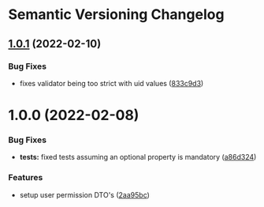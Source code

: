 # Semantic Versioning Changelog

## [1.0.1](https://github.com/SHSUSAC/subman2-common-api/compare/v1.0.0...v1.0.1) (2022-02-10)


### Bug Fixes

* fixes validator being too strict with uid values ([833c9d3](https://github.com/SHSUSAC/subman2-common-api/commit/833c9d37c68e9d6d14369fa4a078ece166772a45))

# 1.0.0 (2022-02-08)


### Bug Fixes

* **tests:** fixed tests assuming an optional property is mandatory ([a86d324](https://github.com/SHSUSAC/subman2-common-api/commit/a86d324800ed64c54a67cbe782b9cb068d4152dc))


### Features

* setup user permission DTO's ([2aa95bc](https://github.com/SHSUSAC/subman2-common-api/commit/2aa95bca647119ba1d7e7e8347b14357209c7708))
